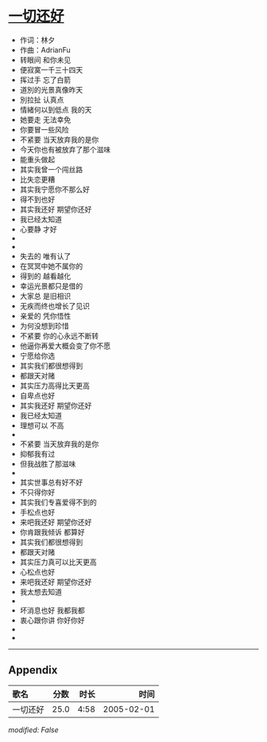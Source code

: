 # [一切还好](https://music.163.com/song?id=66308)

* 作词：林夕
* 作曲：AdrianFu
* 转眼间 和你未见
* 便寂寞一千三十四天
* 挥过手 忘了白箭
* 道別的光景真像昨天
* 別拉扯 认真点
* 情緒何以到低点 我的天
* 她要走 无法幸免
* 你要冒一些风险
* 不紧要 当天放弃我的是你
* 今天你也有被放弃了那个滋味
* 能重头做起
* 其实我曾一个闯丝路
* 比失恋更糟
* 其实我宁愿你不那么好
* 得不到也好
* 其实我还好 期望你还好
* 我已经太知道
* 心要静 才好
* 
* 
* 失去的 唯有认了
* 在冥冥中她不属你的
* 得到的 越看越化
* 幸运光景都只是借的
* 大家总 是旧相识
* 无疾而终也增长了见识
* 亲爱的 凭你悟性
* 为何没想到珍惜
* 不紧要 你的心永远不断转
* 他逼你再爱大概会变了你不愿
* 宁愿给你选
* 其实我们都很想得到
* 都跟天对赌
* 其实压力高得比天更高
* 自卑点也好
* 其实我还好 期望你还好
* 我已经太知道
* 理想可以 不高
* 
* 不紧要 当天放弃我的是你
* 抑郁我有过
* 但我战胜了那滋味
* 
* 其实世事总有好不好
* 不只得你好
* 其实我们专喜爱得不到的
* 手松点也好
* 来吧我还好 期望你还好
* 你肯跟我倾诉 都算好
* 其实我们都很想得到
* 都跟天对赌
* 其实压力真可以比天更高
* 心松点也好
* 来吧我还好 期望你还好
* 我太想去知道
* 
* 坏消息也好 我都我都
* 衷心跟你讲 你好你好
* 
* 


---

## Appendix

|歌名|分数|时长|时间|
|:---|:---:|---:|---:|
|一切还好|25.0|4:58|2005-02-01

*modified: False*